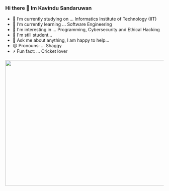 ### Hi there 👋 Im Kavindu Sandaruwan

- 🔭 I’m currently studying on ... Informatics Institute of Technology (IIT)
- 🌱 I’m currently learning ... Software Engineering
- 👯 I'm interesting in ... Programming, Cybersecurity and Ethical Hacking
- 🤔 I'm still student... 
- 💬 Ask me about anything, I am happy to help...
- 😄 Pronouns: ... Shaggy
- ⚡ Fun fact: ... Cricket lover
<img src="https://cdn.columbiauniversitybootcamp.com/wp-content/uploads/sites/108/2021/03/CDG_blog_post_image_02-2.jpg" width="1000" height="400">
